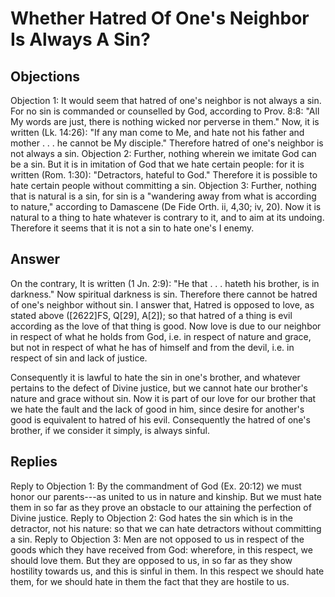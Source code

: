 # Whether Hatred Of One's Neighbor Is Always A Sin?
## Objections
Objection 1: It would seem that hatred of one's neighbor is not always a sin. For no sin is commanded or counselled by God, according to Prov. 8:8: "All My words are just, there is nothing wicked nor perverse in them." Now, it is written (Lk. 14:26): "If any man come to Me, and hate not his father and mother . . . he cannot be My disciple." Therefore hatred of one's neighbor is not always a sin.
Objection 2: Further, nothing wherein we imitate God can be a sin. But it is in imitation of God that we hate certain people: for it is written (Rom. 1:30): "Detractors, hateful to God." Therefore it is possible to hate certain people without committing a sin.
Objection 3: Further, nothing that is natural is a sin, for sin is a "wandering away from what is according to nature," according to Damascene (De Fide Orth. ii, 4,30; iv, 20). Now it is natural to a thing to hate whatever is contrary to it, and to aim at its undoing. Therefore it seems that it is not a sin to hate one's I enemy.
## Answer
On the contrary, It is written (1 Jn. 2:9): "He that . . . hateth his brother, is in darkness." Now spiritual darkness is sin. Therefore there cannot be hatred of one's neighbor without sin.
I answer that, Hatred is opposed to love, as stated above ([2622]FS, Q[29], A[2]); so that hatred of a thing is evil according as the love of that thing is good. Now love is due to our neighbor in respect of what he holds from God, i.e. in respect of nature and grace, but not in respect of what he has of himself and from the devil, i.e. in respect of sin and lack of justice.

Consequently it is lawful to hate the sin in one's brother, and whatever pertains to the defect of Divine justice, but we cannot hate our brother's nature and grace without sin. Now it is part of our love for our brother that we hate the fault and the lack of good in him, since desire for another's good is equivalent to hatred of his evil. Consequently the hatred of one's brother, if we consider it simply, is always sinful.
## Replies
Reply to Objection 1: By the commandment of God (Ex. 20:12) we must honor our parents---as united to us in nature and kinship. But we must hate them in so far as they prove an obstacle to our attaining the perfection of Divine justice.
Reply to Objection 2: God hates the sin which is in the detractor, not his nature: so that we can hate detractors without committing a sin.
Reply to Objection 3: Men are not opposed to us in respect of the goods which they have received from God: wherefore, in this respect, we should love them. But they are opposed to us, in so far as they show hostility towards us, and this is sinful in them. In this respect we should hate them, for we should hate in them the fact that they are hostile to us.